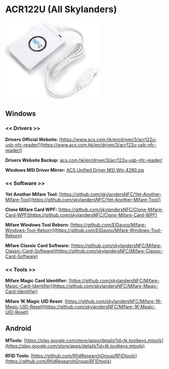 # ACR122U (All Skylanders)
 [![ACR122U](https://raw.githubusercontent.com/skylandersNFC/Docs/main/Skylanders_Buying_List/Skylanders_NFC_Devices/images/ACR122U.jpg)](https://skylandersnfc.github.io/Docs/Skylanders_Buying_List/Skylanders_NFC_Devices/#acr122u-all-skylanders)


## **Windows**

### << Drivers >>

**Drivers Official Website:** [https://www.acs.com.hk/en/driver/3/acr122u-usb-nfc-reader/](https://www.acs.com.hk/en/driver/3/acr122u-usb-nfc-reader/)

**Drivers Website Backup:** [acs.com.hk/en/driver/3/acr122u-usb-nfc-reader/](https://skylandersnfc.github.io/Docs/ACR122U_Manual_Driver/acs.com.hk/)

**Windows MSI Driver Mirror:** [ACS Unified Driver MSI Win 4280.zip](https://skylandersnfc.github.io/Docs/Skylanders_Buying_List/Skylanders_NFC_Devices/ACR122U/drivers/ACS_Unified_Driver_MSI_Win_4280.zip)

### << Software >>

**Yet Another Mifare Tool:** [https://github.com/skylandersNFC/Yet-Another-Mifare-Tool](https://github.com/skylandersNFC/Yet-Another-Mifare-Tool/)

**Clone Mifare Card WPF:** [https://github.com/skylandersNFC/Clone-Mifare-Card-WPF](https://github.com/skylandersNFC/Clone-Mifare-Card-WPF)

**Mifare Windows Tool Reborn:** [https://github.com/ElDavoo/Mifare-Windows-Tool-Reborn](https://github.com/ElDavoo/Mifare-Windows-Tool-Reborn)

**Mifare Classic Card Software:** [https://github.com/skylandersNFC/Mifare-Classic-Card-Software](https://github.com/skylandersNFC/Mifare-Classic-Card-Software)

### << Tools >>

**Mifare Magic Card Identifier:** [https://github.com/skylandersNFC/Mifare-Magic-Card-Identifier](https://github.com/skylandersNFC/Mifare-Magic-Card-Identifier)

**Mifare 1K Magic UID Reset:** [https://github.com/skylandersNFC/Mifare-1K-Magic-UID-Reset](https://github.com/skylandersNFC/Mifare-1K-Magic-UID-Reset)

## **Android**

**MTools:** [https://play.google.com/store/apps/details?id=tk.toolkeys.mtools](https://play.google.com/store/apps/details?id=tk.toolkeys.mtools)

**RFID Tools:** [https://github.com/RfidResearchGroup/RFIDtools](https://github.com/RfidResearchGroup/RFIDtools)
